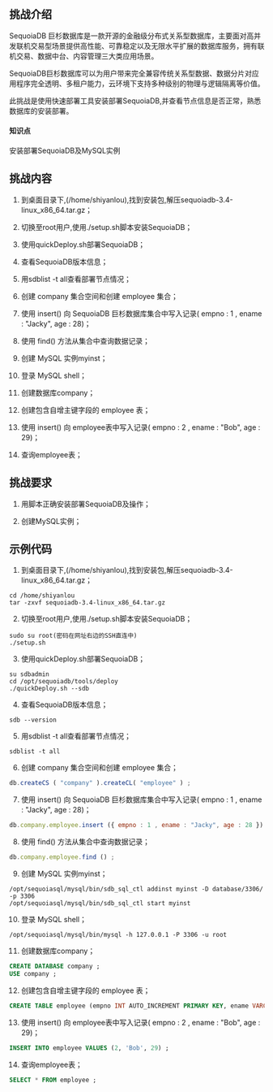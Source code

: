 ## 挑战介绍

SequoiaDB 巨杉数据库是一款开源的金融级分布式关系型数据库，主要面对高并发联机交易型场景提供高性能、可靠稳定以及无限水平扩展的数据库服务，拥有联机交易、数据中台、内容管理三大类应用场景。

SequoiaDB巨杉数据库可以为用户带来完全兼容传统关系型数据、数据分片对应用程序完全透明、多租户能力，云环境下支持多种级别的物理与逻辑隔离等价值。

此挑战是使用快速部署工具安装部署SequoiaDB,并查看节点信息是否正常，熟悉数据库的安装部署。

#### 知识点

安装部署SequoiaDB及MySQL实例

## 挑战内容

1) 到桌面目录下,(/home/shiyanlou),找到安装包,解压sequoiadb-3.4-linux_x86_64.tar.gz；

2) 切换至root用户,使用./setup.sh脚本安装SequoiaDB；

3) 使用quickDeploy.sh部署SequoiaDB；

4) 查看SequoiaDB版本信息；

5) 用sdblist -t all查看部署节点情况；

6) 创建 company 集合空间和创建 employee 集合；

7) 使用 insert() 向 SequoiaDB 巨杉数据库集合中写入记录( empno : 1 , ename : "Jacky", age : 28)；

8) 使用 find() 方法从集合中查询数据记录；

9) 创建 MySQL 实例myinst；

10) 登录 MySQL shell；

11) 创建数据库company；

12) 创建包含自增主键字段的 employee 表；

13) 使用 insert() 向 employee表中写入记录( empno : 2 , ename : "Bob", age : 29)；

14) 查询employee表；

## 挑战要求

1) 用脚本正确安装部署SequoiaDB及操作；

2) 创建MySQL实例；

## 示例代码

1) 到桌面目录下,(/home/shiyanlou),找到安装包,解压sequoiadb-3.4-linux_x86_64.tar.gz；
```shell
cd /home/shiyanlou
tar -zxvf sequoiadb-3.4-linux_x86_64.tar.gz
```

2) 切换至root用户,使用./setup.sh脚本安装SequoiaDB；
```shell
sudo su root(密码在网址右边的SSH直连中) 
./setup.sh
```

3) 使用quickDeploy.sh部署SequoiaDB；
```shell
su sdbadmin
cd /opt/sequoiadb/tools/deploy
./quickDeploy.sh --sdb
```

4) 查看SequoiaDB版本信息；
```shell
sdb --version
```

5) 用sdblist -t all查看部署节点情况；
```shell
sdblist -t all
```

6) 创建 company 集合空间和创建 employee 集合；
```javascript
db.createCS ( "company" ).createCL( "employee" ) ;
```

7) 使用 insert() 向 SequoiaDB 巨杉数据库集合中写入记录( empno : 1 , ename : "Jacky", age : 28)；
```javascript
db.company.employee.insert ({ empno : 1 , ename : "Jacky", age : 28 }) ;
```

8) 使用 find() 方法从集合中查询数据记录；
```javascript
db.company.employee.find () ;
```

9) 创建 MySQL 实例myinst；
```shell
/opt/sequoiasql/mysql/bin/sdb_sql_ctl addinst myinst -D database/3306/ -p 3306
/opt/sequoiasql/mysql/bin/sdb_sql_ctl start myinst 
```

10) 登录 MySQL shell；
```shell
/opt/sequoiasql/mysql/bin/mysql -h 127.0.0.1 -P 3306 -u root
```

11) 创建数据库company；
```sql
CREATE DATABASE company ;
USE company ;
```

12) 创建包含自增主键字段的 employee 表；
```sql
CREATE TABLE employee (empno INT AUTO_INCREMENT PRIMARY KEY, ename VARCHAR(128), age INT) ;
```

13) 使用 insert() 向 employee表中写入记录( empno : 2 , ename : "Bob", age : 29)；
```sql
INSERT INTO employee VALUES (2, 'Bob', 29) ;
```

14) 查询employee表；
```sql
SELECT * FROM employee ;
```








